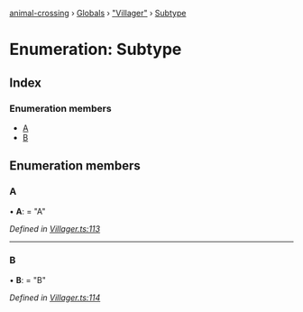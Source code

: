 [animal-crossing](../README.md) › [Globals](../globals.md) › ["Villager"](../modules/_villager_.md) › [Subtype](_villager_.subtype.md)

# Enumeration: Subtype

## Index

### Enumeration members

* [A](_villager_.subtype.md#a)
* [B](_villager_.subtype.md#b)

## Enumeration members

###  A

• **A**: = "A"

*Defined in [Villager.ts:113](https://github.com/Norviah/animal-crossing/blob/a6bd02a/module/types/Villager.ts#L113)*

___

###  B

• **B**: = "B"

*Defined in [Villager.ts:114](https://github.com/Norviah/animal-crossing/blob/a6bd02a/module/types/Villager.ts#L114)*
